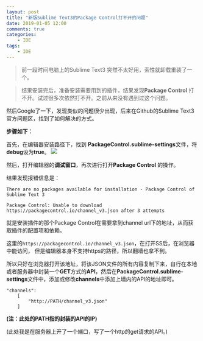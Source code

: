 ```yaml
---
layout: post
title: "新版Sublime Text3的Package Control打不开的问题"
date: 2019-01-05 12:00
comments: true
categories:
 	- IDE
tags:
	- IDE
---
```


> 前一段时间电脑上的Sublime Text3 突然不太好用，索性就卸载重装了一个。

> 结果安装完后，准备安装需要用到的插件，结果发现**Package Control** 打不开。试过很多次依然打不开。之前从来没有遇到过这个问题。

然后Google了一下，发现类似的问题很少出现，后来在Github的Sublime Text3官方问题区，找到了如何解决的方式。

**步骤如下：**

首先，在编辑器安装路径下，找到  **PackageControl.sublime-settings**文件，将**debug**设为**true**。
![](https://github.com/Saturday24/notes/blob/master/image/sublime-text-debug.png?raw=true)


然后，打开编辑器的**调试窗口**，再次进行打开**Package Control** 的操作。

结果发现报错信息是：
```
There are no packages available for installation - Package Control of Sublime Text 3

Package Control: Unable to download https://packagecontrol.io/channel_v3.json after 3 attempts
```

<!-- more -->

就是安装插件的那个Package Control在需要拿到channel url下的地址，从而获取插件的配置项和依赖。

这里的`https://packagecontrol.io/channel_v3.json`，在打开SS后，在浏览器中能访问， 但是编辑器本身不支持https的路径，所以翻墙也拿不到。

所以只好在浏览器打开该地址，将该JSON文件的所有内容复制下来，自行在本地或者服务器中封装一个**GET**方式的**API**，然后在**PackageControl.sublime-settings**文件中，添加或修改**channels**中添加上墙内的API的地址即可。
```
"channels":
	[
		"http://PATH/channel_v3.json"
	]
```

**(注：此处的PATH指的封装的API的IP)**

(此处我是在服务器上开了一个端口，写了一个http的get请求的API。)